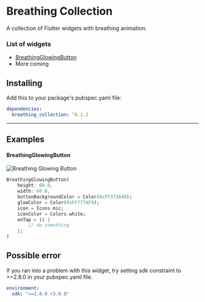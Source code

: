# Breathing Collection
A collection of Flutter widgets with breathing animation.

### List of widgets
* [BreathingGlowingButton](#breathingglowingbutton)
* More coming

## Installing

Add this to your package's pubspec.yaml file:

```yaml
dependencies:
  breathing_collection: ^0.1.2
```
---

## Examples

#### BreathingGlowingButton
![Breathing Glowing Button](https://ghcdn.rawgit.org/DogeeeXD/Breathing-Collection/master/doc/screenshots/breathing_glowing_button.gif)

```dart
BreathingGlowingButton(
    height: 60.0,
    width: 60.0,
    buttonBackgroundColor = Color(0xFF373A49);
    glowColor = Color(0xFF777AF9);
    icon = Icons.mic;
    iconColor = Colors.white;
    onTap = () {
        // do something
    };
)
```

## Possible error

If you ran into a problem with this widget,
try setting sdk constraint to >=2.8.0 in your pubspec.yaml file.
```yaml
environment:
  sdk: ">=2.8.0 <3.0.0"
```
